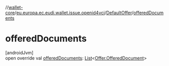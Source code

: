 //[wallet-core](../../../index.md)/[eu.europa.ec.eudi.wallet.issue.openid4vci](../index.md)/[DefaultOffer](index.md)/[offeredDocuments](offered-documents.md)

# offeredDocuments

[androidJvm]\
open override val [offeredDocuments](offered-documents.md): [List](https://kotlinlang.org/api/latest/jvm/stdlib/kotlin.collections/-list/index.html)&lt;[Offer.OfferedDocument](../-offer/-offered-document/index.md)&gt;
